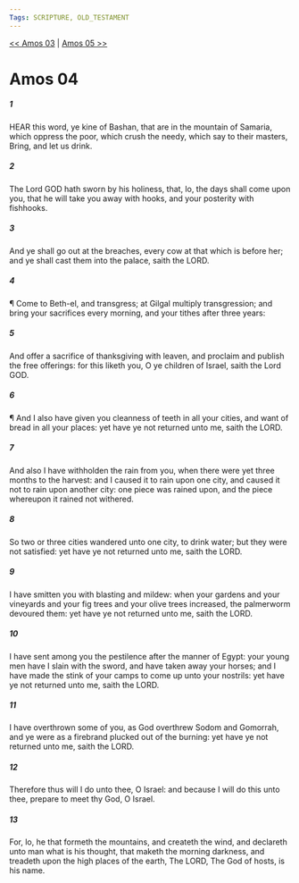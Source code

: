 ```yaml
---
Tags: SCRIPTURE, OLD_TESTAMENT
---
```


[<< Amos 03](OLD_TESTAMENT/30_Amos/Amos_03.md) | [Amos 05 >>](OLD_TESTAMENT/30_Amos/Amos_05.md)

# Amos 04

##### 1

HEAR this word, ye kine of Bashan, that are in the mountain of Samaria, which oppress the poor, which crush the needy, which say to their masters, Bring, and let us drink.

##### 2

The Lord GOD hath sworn by his holiness, that, lo, the days shall come upon you, that he will take you away with hooks, and your posterity with fishhooks.

##### 3

And ye shall go out at the breaches, every cow at that which is before her; and ye shall cast them into the palace, saith the LORD.

##### 4

¶ Come to Beth-el, and transgress; at Gilgal multiply transgression; and bring your sacrifices every morning, and your tithes after three years:

##### 5

And offer a sacrifice of thanksgiving with leaven, and proclaim and publish the free offerings: for this liketh you, O ye children of Israel, saith the Lord GOD.

##### 6

¶ And I also have given you cleanness of teeth in all your cities, and want of bread in all your places: yet have ye not returned unto me, saith the LORD.

##### 7

And also I have withholden the rain from you, when there were yet three months to the harvest: and I caused it to rain upon one city, and caused it not to rain upon another city: one piece was rained upon, and the piece whereupon it rained not withered.

##### 8

So two or three cities wandered unto one city, to drink water; but they were not satisfied: yet have ye not returned unto me, saith the LORD.

##### 9

I have smitten you with blasting and mildew: when your gardens and your vineyards and your fig trees and your olive trees increased, the palmerworm devoured them: yet have ye not returned unto me, saith the LORD.

##### 10

I have sent among you the pestilence after the manner of Egypt: your young men have I slain with the sword, and have taken away your horses; and I have made the stink of your camps to come up unto your nostrils: yet have ye not returned unto me, saith the LORD.

##### 11

I have overthrown some of you, as God overthrew Sodom and Gomorrah, and ye were as a firebrand plucked out of the burning: yet have ye not returned unto me, saith the LORD.

##### 12

Therefore thus will I do unto thee, O Israel: and because I will do this unto thee, prepare to meet thy God, O Israel.

##### 13

For, lo, he that formeth the mountains, and createth the wind, and declareth unto man what is his thought, that maketh the morning darkness, and treadeth upon the high places of the earth, The LORD, The God of hosts, is his name.
